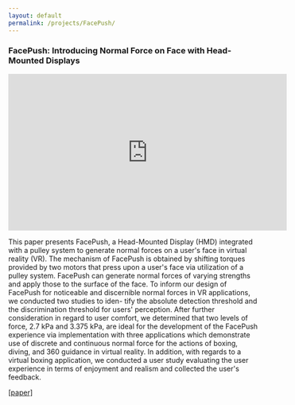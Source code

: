 ```yaml
---
layout: default
permalink: /projects/FacePush/
---
```


<h3><b>FacePush: Introducing Normal Force on Face with Head-Mounted Displays</b></h3>

<iframe width="560" height="315" src="https://www.youtube.com/embed/IPLVCdbvWyI" frameborder="0" allow="accelerometer; autoplay; encrypted-media; gyroscope; picture-in-picture" allowfullscreen></iframe>

<br>
<p>
This paper presents FacePush, a Head-Mounted Display (HMD) integrated with a pulley system to generate normal forces on a user's face in virtual reality (VR). The mechanism of FacePush is obtained by shifting torques provided by two motors that press upon a user's face via utilization of a pulley system. FacePush can generate normal forces of varying strengths and apply those to the surface of the face. To inform our design of FacePush for noticeable and discernible normal forces in VR applications, we conducted two studies to iden- tify the absolute detection threshold and the discrimination threshold for users' perception. After further consideration in regard to user comfort, we determined that two levels of force, 2.7 kPa and 3.375 kPa, are ideal for the development of the FacePush experience via implementation with three applications which demonstrate use of discrete and continuous normal force for the actions of boxing, diving, and 360 guidance in virtual reality. In addition, with regards to a virtual boxing application, we conducted a user study evaluating the user experience in terms of enjoyment and realism and collected the user's feedback.
</p>

<a href="https://dl.acm.org/citation.cfm?id=3242588">
[paper]
</a>